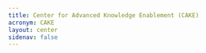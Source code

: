 ```yaml
---
title: Center for Advanced Knowledge Enablement (CAKE)
acronym: CAKE
layout: center
sidenav: false
---
```

